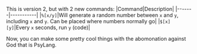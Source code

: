 This is version 2, but with 2 new commands:
|Command|Description|
|-------|-----------|
|`%[x/y]`|Will generate a random number between `x` and `y`, including `x` and `y`. Can be placed where numbers normally go|
|`$[x][y]`|Every `x` seconds, run `y` (code)|

Now, you can make some pretty cool things with the abomonation against God that is PsyLang.
